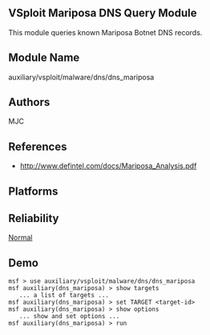 ## VSploit Mariposa DNS Query Module

This module queries known Mariposa Botnet DNS records.


## Module Name
auxiliary/vsploit/malware/dns/dns_mariposa

## Authors
MJC


## References
* http://www.defintel.com/docs/Mariposa_Analysis.pdf




## Platforms


## Reliability
[Normal](https://github.com/rapid7/metasploit-framework/wiki/Exploit-Ranking)

## Demo

```
msf > use auxiliary/vsploit/malware/dns/dns_mariposa
msf auxiliary(dns_mariposa) > show targets
   ... a list of targets ...
msf auxiliary(dns_mariposa) > set TARGET <target-id>
msf auxiliary(dns_mariposa) > show options
   ... show and set options ...
msf auxiliary(dns_mariposa) > run
```
    
    